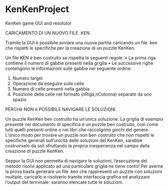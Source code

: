 # KenKenProject
KenKen game GUI and resolutor

CARICAMENTO DI UN NUOVO FILE .KEN

Tramite la GUI è possibile avviare una nuova partita caricando un file .ken che rispetti le specifiche per la creazione di un puzzle KenKen.

Un file KEN è ben costruito se rispetta le seguenti regole:
•	La prima riga contiene il numero di gabbie presenti nella griglia
•	Le successive righe contengono le informazioni sulle gabbie nel seguente ordine:
  1.	Numero target
  2.	Operazione da eseguire sulle celle
  3.	Numero di celle presenti nella gabbia
  4.	Posizione delle celle nel formato (nRiga,nColonna) separate da uno spazio
  
  
  
PERCHè NON è POSSIBILE NAVIGARE LE SOLUZIONI

Un puzzle KenKen ben costruito ha un’unica soluzione. La griglia di esempio presente nel documento di specifica è un puzzle ben costruito, così come tutti quelli presenti online o nei libri che raccolgono giochi del genere.
L’unico modo per trovare un puzzle non ben costruito che non rispetti le specifiche generali sull’unicità delle soluzioni del KenKen, sarebbe costruirselo da soli sfruttando la propria inesperienza nel campo della creazione di puzzle KenKen.

Seppur la GUI non permetta di navigare le soluzioni, l’esecuzione del metodo risolvi applicato ad una particolare griglia ne tiene conto! 
Per averne la prova basta generare un file .ken che rappresenti un puzzle con soluzioni multiple, caricarlo e risolverlo tramite interfaccia grafica ed analizzare l’output del terminale: saranno elencate tutte le soluzioni. 


